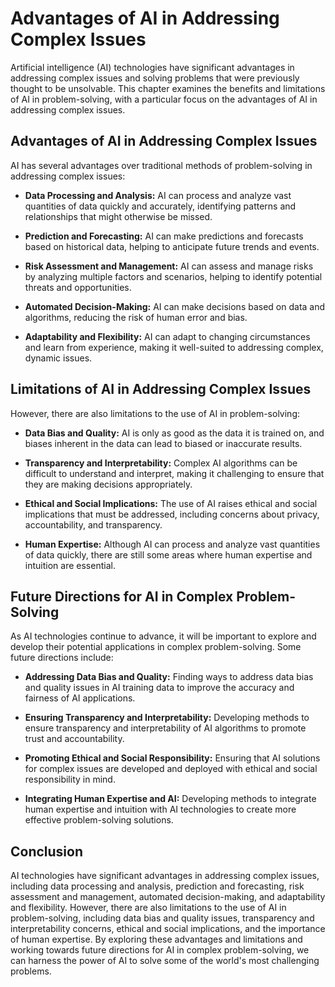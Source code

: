 Advantages of AI in Addressing Complex Issues
===========================================================================================================

Artificial intelligence (AI) technologies have significant advantages in addressing complex issues and solving problems that were previously thought to be unsolvable. This chapter examines the benefits and limitations of AI in problem-solving, with a particular focus on the advantages of AI in addressing complex issues.

Advantages of AI in Addressing Complex Issues
---------------------------------------------

AI has several advantages over traditional methods of problem-solving in addressing complex issues:

* **Data Processing and Analysis:** AI can process and analyze vast quantities of data quickly and accurately, identifying patterns and relationships that might otherwise be missed.

* **Prediction and Forecasting:** AI can make predictions and forecasts based on historical data, helping to anticipate future trends and events.

* **Risk Assessment and Management:** AI can assess and manage risks by analyzing multiple factors and scenarios, helping to identify potential threats and opportunities.

* **Automated Decision-Making:** AI can make decisions based on data and algorithms, reducing the risk of human error and bias.

* **Adaptability and Flexibility:** AI can adapt to changing circumstances and learn from experience, making it well-suited to addressing complex, dynamic issues.

Limitations of AI in Addressing Complex Issues
----------------------------------------------

However, there are also limitations to the use of AI in problem-solving:

* **Data Bias and Quality:** AI is only as good as the data it is trained on, and biases inherent in the data can lead to biased or inaccurate results.

* **Transparency and Interpretability:** Complex AI algorithms can be difficult to understand and interpret, making it challenging to ensure that they are making decisions appropriately.

* **Ethical and Social Implications:** The use of AI raises ethical and social implications that must be addressed, including concerns about privacy, accountability, and transparency.

* **Human Expertise:** Although AI can process and analyze vast quantities of data quickly, there are still some areas where human expertise and intuition are essential.

Future Directions for AI in Complex Problem-Solving
---------------------------------------------------

As AI technologies continue to advance, it will be important to explore and develop their potential applications in complex problem-solving. Some future directions include:

* **Addressing Data Bias and Quality:** Finding ways to address data bias and quality issues in AI training data to improve the accuracy and fairness of AI applications.

* **Ensuring Transparency and Interpretability:** Developing methods to ensure transparency and interpretability of AI algorithms to promote trust and accountability.

* **Promoting Ethical and Social Responsibility:** Ensuring that AI solutions for complex issues are developed and deployed with ethical and social responsibility in mind.

* **Integrating Human Expertise and AI:** Developing methods to integrate human expertise and intuition with AI technologies to create more effective problem-solving solutions.

Conclusion
----------

AI technologies have significant advantages in addressing complex issues, including data processing and analysis, prediction and forecasting, risk assessment and management, automated decision-making, and adaptability and flexibility. However, there are also limitations to the use of AI in problem-solving, including data bias and quality issues, transparency and interpretability concerns, ethical and social implications, and the importance of human expertise. By exploring these advantages and limitations and working towards future directions for AI in complex problem-solving, we can harness the power of AI to solve some of the world's most challenging problems.

